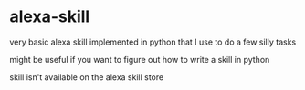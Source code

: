 # alexa-skill

very basic alexa skill implemented in python that I use to do a few silly tasks

might be useful if you want to figure out how to write a skill in python

skill isn't available on the alexa skill store
